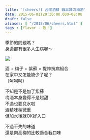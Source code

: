 ```yaml
---
title: '[cheers!] 合同酒精 鍛高譚の梅酒'
date: 2015-06-01T20:30:00.000+08:00
draft: false
aliases: [ "/2015/06/cheers.html" ]
tags : [flavor - 飲！]
---
```


季節的問題嗎？  
身邊都有很多人生病喔～  

[![](https://farm6.staticflickr.com/5463/17844372218_6d2af84543_z.jpg)](https://farm6.staticflickr.com/5463/17844372218_6d2af84543_z.jpg)

酒 + 梅子 + 紫蘇 = 提神抗病組合  
在家中又怎能缺少了呢？  
（呵呵呵）  
  
不知是不是加了紫蘇  
梅酒本身變得不是超甜  
不過也要兌水啦  
酒精味稍微重  
但加水後就OK好入口  
  
不過不失的味道  
還是南高梅的比較適合我口味